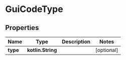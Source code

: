 
# GuiCodeType

## Properties
Name | Type | Description | Notes
------------ | ------------- | ------------- | -------------
**type** | **kotlin.String** |  |  [optional]
